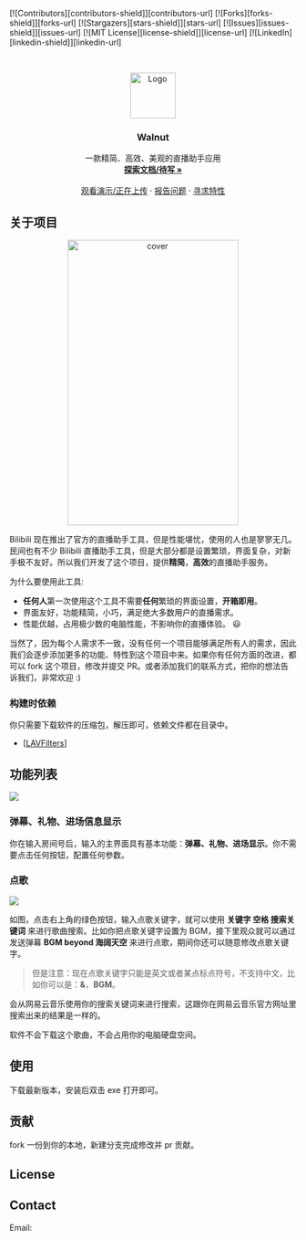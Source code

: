 [![Contributors][contributors-shield]][contributors-url]
[![Forks][forks-shield]][forks-url]
[![Stargazers][stars-shield]][stars-url]
[![Issues][issues-shield]][issues-url]
[![MIT License][license-shield]][license-url]
[![LinkedIn][linkedin-shield]][linkedin-url]

<br/>

<p align="center">
  <a href="https://github.com/Walnuts-Assistant/Walnut">
    <img src="https://blogimagee.oss-cn-beijing.aliyuncs.com/images/Walnuts.png" alt="Logo" width="80" height="80">
  </a>
  <h3 align="center">Walnut</h3>

  <p align="center">
    一款精简、高效、美观的直播助手应用
    <br />
    <a href="http://walnutdocs.shiluo.design/"><strong>探索文档/待写 »</strong></a>
    <br />
    <br />
    <a href="https://github.com/othneildrew/Best-README-Template">观看演示/正在上传</a>
    ·
    <a href="https://github.com/Walnuts-Assistant/Walnut/issues">报告问题</a>
    ·
    <a href="https://github.com/Walnuts-Assistant/Walnut/issues">寻求特性</a>
  </p>



</p>



## 关于项目

<p align="center">
    <img src="https://blogimagee.oss-cn-beijing.aliyuncs.com/images/walnut-1.png" alt="cover" width="300" height="500">
</p>

Bilibili 现在推出了官方的直播助手工具，但是性能堪忧，使用的人也是寥寥无几。民间也有不少 Bilibili 直播助手工具，但是大部分都是设置繁琐，界面复杂，对新手极不友好。所以我们开发了这个项目，提供**精简**，**高效**的直播助手服务。

为什么要使用此工具:
* **任何人**第一次使用这个工具不需要**任何**繁琐的界面设置，**开箱即用**。
* 界面友好，功能精简，小巧，满足绝大多数用户的直播需求。
* 性能优越，占用极少数的电脑性能，不影响你的直播体验。 :smiley:

当然了，因为每个人需求不一致，没有任何一个项目能够满足所有人的需求，因此我们会逐步添加更多的功能、特性到这个项目中来。如果你有任何方面的改进，都可以 fork 这个项目，修改并提交 PR。或者添加我们的联系方式，把你的想法告诉我们，非常欢迎 :)

### 构建时依赖
你只需要下载软件的压缩包，解压即可，依赖文件都在目录中。
* [[LAVFilters](https://github.com/Nevcairiel/LAVFilters/releases)]

## 功能列表

![](https://blogimagee.oss-cn-beijing.aliyuncs.com/images/walnuts-2.png)

### 弹幕、礼物、进场信息显示

你在输入房间号后，输入的主界面具有基本功能：**弹幕、礼物、进场显示**。你不需要点击任何按钮，配置任何参数。

### 点歌

![](https://blogimagee.oss-cn-beijing.aliyuncs.com/images/walnuts-3.png)

如图，点击右上角的绿色按钮，输入点歌关键字，就可以使用 **关键字 空格 搜索关键词** 来进行歌曲搜索。比如你把点歌关键字设置为 BGM，接下里观众就可以通过发送弹幕 **BGM beyond 海阔天空** 来进行点歌，期间你还可以随意修改点歌关键字。

> 但是注意：现在点歌关键字只能是英文或者某点标点符号，不支持中文，比如你可以是：**&**，**BGM**。

会从网易云音乐使用你的搜索关键词来进行搜索，这跟你在网易云音乐官方网址里搜索出来的结果是一样的。

软件不会下载这个歌曲，不会占用你的电脑硬盘空间。

## 使用

下载最新版本，安装后双击 exe 打开即可。
## 贡献

fork 一份到你的本地，新建分支完成修改并 pr 贡献。

## License

[BSD-3]: https://github.com/Walnuts-Assistant/Walnut/blob/master/LICENSE

## Contact

Email: 

[silo]: silo1999@163.com


